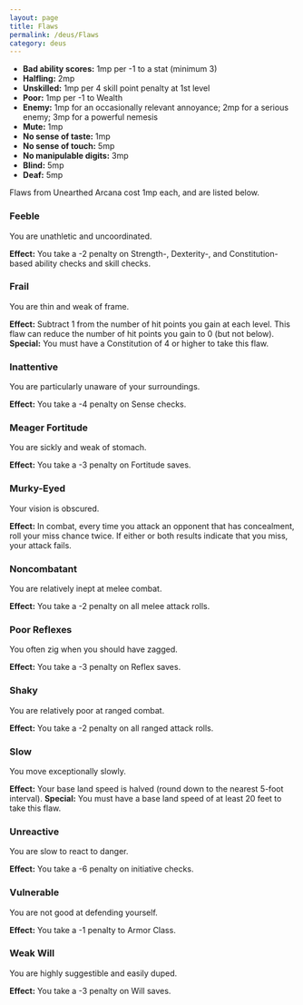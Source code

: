 ```yaml
---
layout: page
title: Flaws
permalink: /deus/Flaws
category: deus
---
```

* __Bad ability scores:__ 1mp per -1 to a stat (minimum 3)
* __Halfling:__ 2mp
* __Unskilled:__ 1mp per 4 skill point penalty at 1st level
* __Poor:__ 1mp per -1 to Wealth
* __Enemy:__ 1mp for an occasionally relevant annoyance; 2mp for a serious enemy; 3mp for a powerful nemesis
* __Mute:__ 1mp
* __No sense of taste:__ 1mp
* __No sense of touch:__ 5mp
* __No manipulable digits:__ 3mp
* __Blind:__ 5mp
* __Deaf:__ 5mp

Flaws from Unearthed Arcana cost 1mp each, and are listed below.

### Feeble
You are unathletic and uncoordinated.

__Effect:__ You take a -2 penalty on Strength-, Dexterity-, and Constitution-based ability checks and skill checks.

### Frail
You are thin and weak of frame.

__Effect:__ Subtract 1 from the number of hit points you gain at each level. This flaw can reduce the number of hit points you gain to 0 (but not below).
__Special:__ You must have a Constitution of 4 or higher to take this flaw.

### Inattentive
You are particularly unaware of your surroundings.

__Effect:__ You take a -4 penalty on Sense checks.

### Meager Fortitude
You are sickly and weak of stomach.

__Effect:__ You take a -3 penalty on Fortitude saves.

### Murky-Eyed
Your vision is obscured.

__Effect:__ In combat, every time you attack an opponent that has concealment, roll your miss chance twice. If either or both results indicate that you miss, your attack fails.

### Noncombatant
You are relatively inept at melee combat.

__Effect:__ You take a -2 penalty on all melee attack rolls.

### Poor Reflexes
You often zig when you should have zagged.

__Effect:__ You take a -3 penalty on Reflex saves.

### Shaky
You are relatively poor at ranged combat.

__Effect:__ You take a -2 penalty on all ranged attack rolls.

### Slow
You move exceptionally slowly.

__Effect:__ Your base land speed is halved (round down to the nearest 5-foot interval).
__Special:__ You must have a base land speed of at least 20 feet to take this flaw.

### Unreactive
You are slow to react to danger.

__Effect:__ You take a -6 penalty on initiative checks.

### Vulnerable
You are not good at defending yourself.

__Effect:__ You take a -1 penalty to Armor Class.

### Weak Will
You are highly suggestible and easily duped.

__Effect:__ You take a -3 penalty on Will saves.

